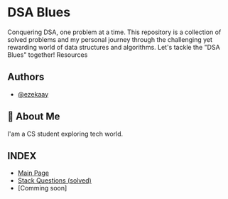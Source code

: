 
# DSA Blues

Conquering DSA, one problem at a time. This repository is a collection of solved problems and my personal journey through the challenging yet rewarding world of data structures and algorithms. Let's tackle the "DSA Blues" together! Resources


## Authors

- [@ezekaay](https://github.com/ezekaay/)


## 🚀 About Me
I'am a CS student exploring tech world.


## INDEX

 - [Main Page](https://github.com/ezekaay/DSA-Blues)
 - [Stack Questions (solved)](https://github.com/ezekaay/DSA-Blues/tree/main/Stack)
 - [Comming soon]
